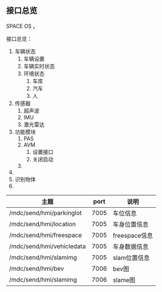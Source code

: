 ## 接口总览

SPACE OS 。

接口总览：

1. 车辆状态
   1. 车辆设置
   2. 车辆实时状态
   3. 环境状态
      1. 车库
      2. 汽车
      3. 人
2. 传感器
   1. 超声波
   2. IMU
   3. 激光雷达
3. 功能模块
   1. PAS
   2. AVM
      1. 设置接口
      2. 关闭启动
   3. 
4. 
5. 识别物体
6. 

| 主题                      | port | 说明          |
| ------------------------- | ---- | ------------- |
| /mdc/send/hmi/parkinglot  | 7005 | 车位信息      |
| /mdc/send/hmi/location    | 7005 | 车身位置信息  |
| /mdc/send/hmi/freespace   | 7005 | freespace信息 |
| /mdc/send/hmi/vehicledata | 7005 | 车身数据信息  |
| /mdc/send/hmi/slamimg     | 7005 | slam位置信息  |
| /mdc/send/hmi/bev         | 7006 | bev图         |
| /mdc/send/hmi/slamimg     | 7006 | slame图       |

